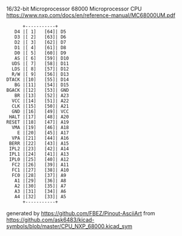 16/32-bit Microprocessor
68000 Microprocessor CPU
https://www.nxp.com/docs/en/reference-manual/MC68000UM.pdf


	      +-----------+
	   D4 |[ 1]   [64]| D5
	   D3 |[ 2]   [63]| D6
	   D2 |[ 3]   [62]| D7
	   D1 |[ 4]   [61]| D8
	   D0 |[ 5]   [60]| D9
	   AS |[ 6]   [59]| D10
	  UDS |[ 7]   [58]| D11
	  LDS |[ 8]   [57]| D12
	  R/W |[ 9]   [56]| D13
	DTACK |[10]   [55]| D14
	   BG |[11]   [54]| D15
	BGACK |[12]   [53]| GND
	   BR |[13]   [52]| A23
	  VCC |[14]   [51]| A22
	  CLK |[15]   [50]| A21
	  GND |[16]   [49]| VCC
	 HALT |[17]   [48]| A20
	RESET |[18]   [47]| A19
	  VMA |[19]   [46]| A18
	    E |[20]   [45]| A17
	  VPA |[21]   [44]| A16
	 BERR |[22]   [43]| A15
	 IPL2 |[23]   [42]| A14
	 IPL1 |[24]   [41]| A13
	 IPL0 |[25]   [40]| A12
	  FC2 |[26]   [39]| A11
	  FC1 |[27]   [38]| A10
	  FC0 |[28]   [37]| A9
	   A1 |[29]   [36]| A8
	   A2 |[30]   [35]| A7
	   A3 |[31]   [34]| A6
	   A4 |[32]   [33]| A5
	      +-----------+


generated by https://github.com/FBEZ/Pinout-AsciiArt from https://github.com/ask6483/kicad-symbols/blob/master/CPU_NXP_68000.kicad_sym